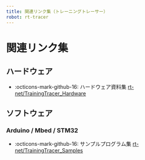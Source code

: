 ```yaml
---
title: 関連リンク集（トレーニングトレーサー）
robot: rt-tracer
---
```

# 関連リンク集

## ハードウェア

- :octicons-mark-github-16: 
ハードウェア資料集
[rt-net/TrainingTracer_Hardware](https://github.com/rt-net/TrainingTracer_Hardware)
    

## ソフトウェア

### Arduino / Mbed / STM32

- :octicons-mark-github-16: 
サンプルプログラム集
[rt-net/TrainingTracer_Samples](https://github.com/rt-net/TrainingTracer_Samples)
